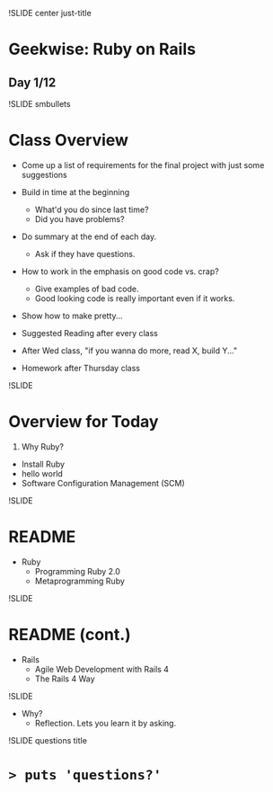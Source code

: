 !SLIDE center just-title
# Geekwise: Ruby on Rails

## Day 1/12

!SLIDE smbullets
# Class Overview


- Come up a list of requirements for the final project with just some suggestions

- Build in time at the beginning
    * What'd you do since last time?
    * Did you have problems?
- Do summary at the end of each day.
    * Ask if they have questions.
- How to work in the emphasis on good code vs. crap?
    * Give examples of bad code.
    * Good looking code is really important even if it works.
- Show how to make pretty...
- Suggested Reading after every class
- After Wed class, "if you wanna do more, read X, build Y..."
- Homework after Thursday class


!SLIDE
# Overview for Today

1. Why Ruby?
+ Install Ruby
+ hello world
+ Software Configuration Management (SCM)



!SLIDE
# README

* Ruby
    * Programming Ruby 2.0
    * Metaprogramming Ruby

!SLIDE
# README (cont.)

* Rails
    * Agile Web Development with Rails 4
    * The Rails 4 Way

!SLIDE
* Why?
    * Reflection.  Lets you learn it by asking.

!SLIDE questions title

# `> puts 'questions?'`
